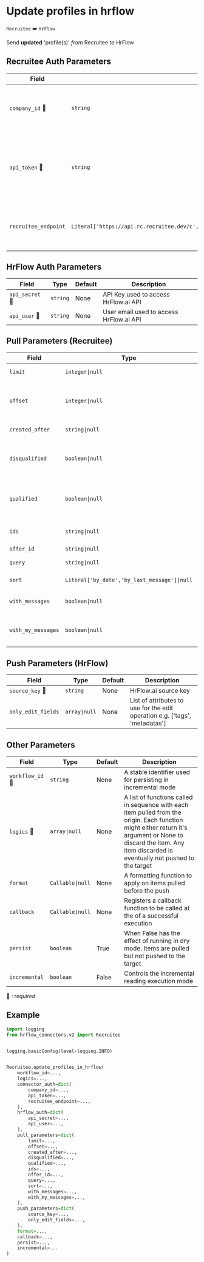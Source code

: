 # Update profiles in hrflow
`Recruitee` :arrow_right: `HrFlow`

Send **updated** 'profile(s)' _from_ Recruitee _to_ HrFlow



## Recruitee Auth Parameters

| Field | Type | Default | Description |
| ----- | ---- | ------- | ----------- |
| `company_id` :red_circle: | `string` | None | Company ID. A company subdomain can also be used. |
| `api_token` :red_circle: | `string` | None | Personal API Token allowing access to the Recruitee API from external services. |
| `recruitee_endpoint`  | `Literal['https://api.rc.recruitee.dev/c','https://api.recruitee.com/c','https://api.s.recruitee.com/c']` | https://api.recruitee.com/c | Specifies which endpoint to be used, satging or production. |

## HrFlow Auth Parameters

| Field | Type | Default | Description |
| ----- | ---- | ------- | ----------- |
| `api_secret` :red_circle: | `string` | None | API Key used to access HrFlow.ai API |
| `api_user` :red_circle: | `string` | None | User email used to access HrFlow.ai API |

## Pull Parameters (Recruitee)

| Field | Type | Default | Description |
| ----- | ---- | ------- | ----------- |
| `limit`  | `integer\|null` | None | Specifies the number of candidates to retrieve |
| `offset`  | `integer\|null` | None | Skip number of candidates from the begining, used for ‘load more’, offset for next page should be current offset + limit |
| `created_after`  | `string\|null` | None | Show only candidates created after given date |
| `disqualified`  | `boolean\|null` | None | Show only disqualified candidates who are disqualified in at least one job (should be string ‘true’ or ‘1’). |
| `qualified`  | `boolean\|null` | None | Show only disqualified candidates who are qualified in at least one job (should be string ‘true’ or ‘1’). |
| `ids`  | `string\|null` | None | List of IDs separated by comma, example: 234221,4211412,535432 |
| `offer_id`  | `string\|null` | None | Filter by offer |
| `query`  | `string\|null` | None | Search query for candidate’s name or offer |
| `sort`  | `Literal['by_date','by_last_message']\|null` | None | Sorting options: by_date, by_last_message |
| `with_messages`  | `boolean\|null` | None | Show only candidates with messages (should be string ‘true’ or ‘1’) |
| `with_my_messages`  | `boolean\|null` | None | Show only candidates with messages that current admin sent (should be string ‘true’ or ‘1’ |

## Push Parameters (HrFlow)

| Field | Type | Default | Description |
| ----- | ---- | ------- | ----------- |
| `source_key` :red_circle: | `string` | None | HrFlow.ai source key |
| `only_edit_fields`  | `array\|null` | None | List of attributes to use for the edit operation e.g. ['tags', 'metadatas'] |

## Other Parameters

| Field | Type | Default | Description |
| ----- | ---- | ------- | ----------- |
| `workflow_id` :red_circle: | `string` | None | A stable identifier used for persisting in incremental mode |
| `logics` :red_circle: | `array\|null` | None | A list of functions called in sequence with each item pulled from the origin. Each function might either return it's argument or None to discard the item. Any item discarded is eventually not pushed to the target |
| `format`  | `Callable\|null` | None | A formatting function to apply on items pulled before the push |
| `callback`  | `Callable\|null` | None | Registers a callback function to be called at the of a successful execution |
| `persist`  | `boolean` | True | When False has the effect of running in dry mode. Items are pulled but not pushed to the target |
| `incremental`  | `boolean` | False | Controls the incremental reading execution mode |

:red_circle: : *required*

## Example

```python
import logging
from hrflow_connectors.v2 import Recruitee


logging.basicConfig(level=logging.INFO)


Recruitee.update_profiles_in_hrflow(
    workflow_id=...,
    logics=...,
    connector_auth=dict(
        company_id=...,
        api_token=...,
        recruitee_endpoint=...,
    ),
    hrflow_auth=dict(
        api_secret=...,
        api_user=...,
    ),
    pull_parameters=dict(
        limit=...,
        offset=...,
        created_after=...,
        disqualified=...,
        qualified=...,
        ids=...,
        offer_id=...,
        query=...,
        sort=...,
        with_messages=...,
        with_my_messages=...,
    ),
    push_parameters=dict(
        source_key=...,
        only_edit_fields=...,
    ),
    format=...,
    callback=...,
    persist=...,
    incremental=...
)
```